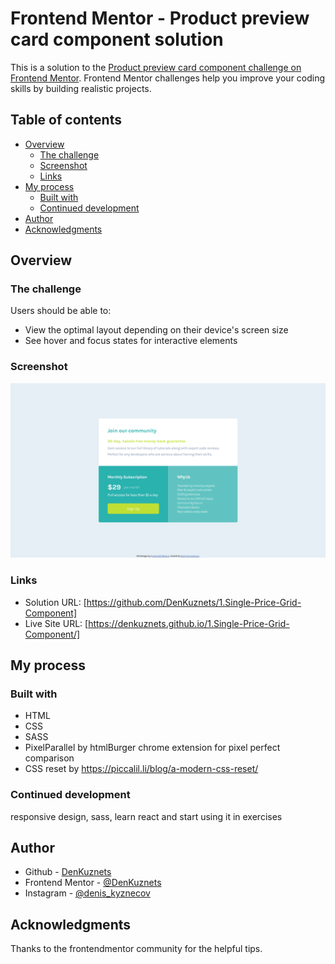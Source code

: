# Frontend Mentor - Product preview card component solution

This is a solution to the [Product preview card component challenge on Frontend Mentor](https://www.frontendmentor.io/challenges/product-preview-card-component-GO7UmttRfa). Frontend Mentor challenges help you improve your coding skills by building realistic projects. 

## Table of contents

- [Overview](#overview)
  - [The challenge](#the-challenge)
  - [Screenshot](#screenshot)
  - [Links](#links)
- [My process](#my-process)
  - [Built with](#built-with)
  - [Continued development](#continued-development)
- [Author](#author)
- [Acknowledgments](#acknowledgments)

## Overview

### The challenge

Users should be able to:

- View the optimal layout depending on their device's screen size
- See hover and focus states for interactive elements

### Screenshot

![](./design/screenshot.png)

### Links

- Solution URL: [https://github.com/DenKuznets/1.Single-Price-Grid-Component]
- Live Site URL: [https://denkuznets.github.io/1.Single-Price-Grid-Component/]

## My process

### Built with

- HTML 
- CSS
- SASS
- PixelParallel by htmlBurger chrome extension for pixel perfect comparison
- CSS reset by https://piccalil.li/blog/a-modern-css-reset/


### Continued development

responsive design, sass, learn react and start using it in exercises

## Author

- Github - [DenKuznets](https://github.com/DenKuznets)
- Frontend Mentor - [@DenKuznets](https://www.frontendmentor.io/profile/DenKuznets)
- Instagram - [@denis_kyznecov](https://www.instagram.com/denis_kyznecov/)

## Acknowledgments

Thanks to the frontendmentor community for the helpful tips.
